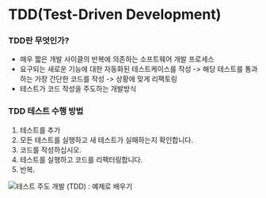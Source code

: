 # TDD(Test-Driven Development)

### TDD란 무엇인가?

- 매우 짧은 개발 사이클의 반복에 의존하는 소프트웨어 개발 프로세스
- 요구되는 새로운 기능에 대한 자동화된 테스트케이스를 작성 -> 해당 테스트를 통과하는 가장 간단한 코드를 작성 -> 상황에 맞게 리팩토링
- 테스트가 코드 작성을 주도하는 개발방식

### TDD 테스트 수행 방법

1. 테스트를 추가
2. 모든 테스트를 실행하고 새 테스트가 실패하는지 확인합니다.
3. 코드를 작성하십시오.
4. 테스트를 실행하고 코드를 리팩터링합니다.
5. 반복.

![테스트 주도 개발 (TDD) : 예제로 배우기](https://www.guru99.com/images/8-2016/081216_0811_TestDrivenD2.png)